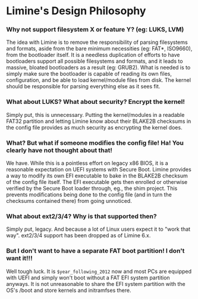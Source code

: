 # Limine's Design Philosophy

### Why not support filesystem X or feature Y? (eg: LUKS, LVM)

The idea with Limine is to remove the responsibility of parsing filesystems and formats, aside from the bare minimum necessities (eg: FAT*, ISO9660),
from the bootloader itself.
It is a needless duplication of efforts to have bootloaders support all possible filesystems and formats, and it leads to massive, bloated
bootloaders as a result (eg: GRUB2).
What is needed is to simply make sure the bootloader is capable of reading its own files, configuration, and be able to load kernel/module files
from disk. The kernel should be responsible for parsing everything else as it sees fit.

### What about LUKS? What about security? Encrypt the kernel!

Simply put, this is unnecessary. Putting the kernel/modules in a readable FAT32 partition and letting Limine know about their BLAKE2B checksums
in the config file provides as much security as encrypting the kernel does.

### What? But what if someone modifies the config file! Ha! You clearly have not thought about that!

We have. While this is a pointless effort on legacy x86 BIOS, it is a reasonable expectation on UEFI systems with Secure Boot. Limine provides a
way to modify its own EFI executable to bake in the BLAKE2B checksum of the config file itself. The EFI executable gets then enrolled or otherwise
verified by the Secure Boot loader through, eg., the shim project. This prevents modifications being done to the config file (and in turn the
checksums contained there) from going unnoticed.

### What about ext2/3/4? Why is that supported then?

Simply put, legacy. And because a lot of Linux users expect it to "work that way". ext2/3/4 support has been dropped as of Limine 6.x.

### But I don't want to have a separate FAT boot partition! I don't want it!!!

Well tough luck. It is `$year_following_2012` now and most PCs are equipped with UEFI and simply won't boot without a FAT EFI system partition
anyways. It is not unreasonable to share the EFI system partition with the OS's /boot and store kernels and initramfses there.
